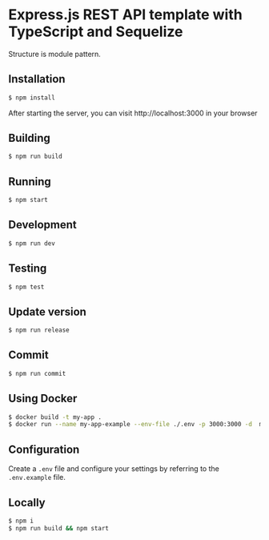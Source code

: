# Express.js REST API template with TypeScript and Sequelize

Structure is module pattern.

## Installation

```bash
$ npm install
```

After starting the server, you can visit http://localhost:3000 in your browser

## Building

```bash
$ npm run build
```

## Running

```bash
$ npm start
```

## Development

```bash
$ npm run dev
```

## Testing

```bash
$ npm test
```

## Update version

```bash
$ npm run release
```

## Commit

```bash
$ npm run commit
```

## Using Docker

```bash
$ docker build -t my-app .
$ docker run --name my-app-example --env-file ./.env -p 3000:3000 -d  my-app
```

## Configuration

Create a `.env` file and configure your settings by referring to the `.env.example` file.

## Locally

```bash
$ npm i
$ npm run build && npm start
```
